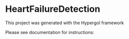 # HeartFailureDetection

This project was generated with the Hypergol framework

Please see documentation for instructions: <add link here>

<maybe this can serve as a quickstart guide>
